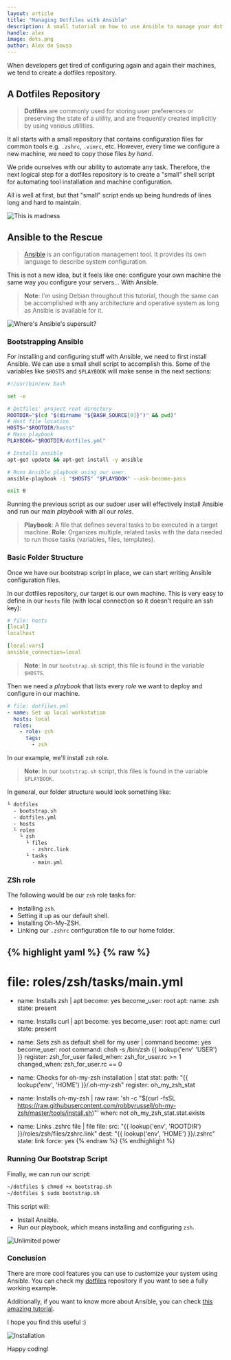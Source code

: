 ```yaml
---
layout: article
title: "Managing Dotfiles with Ansible"
description: A small tutorial on how to use Ansible to manage your dotfiles.
handle: alex
image: dots.png
author: Alex de Sousa
---
```


When developers get tired of configuring again and again their machines, we tend to create a dotfiles repository.

## A Dotfiles Repository

> **Dotfiles** are commonly used for storing user preferences or preserving the state of a utility, and are frequently created implicitly by using various utilities.

It all starts with a small repository that contains configuration files for common tools e.g. `.zshrc`, `.vimrc`, etc. However, every time we configure a new machine, we need to copy those files _by hand_.

We pride ourselves with our ability to automate any task. Therefore, the next logical step for a dotfiles repository is to create a "small" shell script for automating tool installation and machine configuration.

All is well at first, but that "small" script ends up being hundreds of lines long and hard to maintain.

![This is madness](https://media.giphy.com/media/S0KRynVEROiOs/giphy.gif)

## Ansible to the Rescue

> [Ansible](https://www.ansible.com/) is an configuration management tool. It provides its own language to describe system configuration.

This is not a new idea, but it feels like one: configure your own machine the same way you configure your servers... With Ansible.

> **Note**: I'm using Debian throughout this tutorial, though the same can be accomplished with any architecture and operative system as long as Ansible is available for it.

![Where's Ansible's supersuit?](https://media.giphy.com/media/F1YaFvtJ7VlwA/giphy.gif)

### Bootstrapping Ansible

For installing and configuring stuff with Ansible, we need to first install Ansible. We can use a small shell script to accomplish this. Some of the variables like `$HOSTS` and `$PLAYBOOK` will make sense in the next sections:

```bash
#!/usr/bin/env bash

set -e

# Dotfiles' project root directory
ROOTDIR="$(cd "$(dirname "${BASH_SOURCE[0]}")" && pwd)"
# Host file location
HOSTS="$ROOTDIR/hosts"
# Main playbook
PLAYBOOK="$ROOTDIR/dotfiles.yml"

# Installs ansible
apt-get update && apt-get install -y ansible

# Runs Ansible playbook using our user.
ansible-playbook -i "$HOSTS" "$PLAYBOOK" --ask-become-pass

exit 0
```

Running the previous script as our sudoer user will effectively install Ansible and run our main _playbook_ with all our _roles_.

> **Playbook**: A file that defines several tasks to be executed in a target machine.
> **Role**: Organizes multiple, related tasks with the data needed to run those tasks (variables, files, templates).

### Basic Folder Structure

Once we have our bootstrap script in place, we can start writing Ansible configuration files.

In our dotfiles repository, our target is our own machine. This is very easy to define in our `hosts` file (with local connection so it doesn't require an ssh key):

```yaml
# file: hosts
[local]
localhost

[local:vars]
ansible_connection=local
```

> **Note**: In our `bootstrap.sh` script, this file is found in the variable `$HOSTS`.

Then we need a _playbook_ that lists every _role_ we want to deploy and configure in our machine.

```yaml
# file: dotfiles.yml
- name: Set up local workstation
  hosts: local
  roles:
    - role: zsh
      tags:
        - zsh
```

In our example, we'll install `zsh` role.

> **Note**: In our `bootstrap.sh` script, this files is found in the variable `$PLAYBOOK`.

In general, our folder structure would look something like:

```bash
└ dotfiles
  - bootstrap.sh
  - dotfiles.yml
  - hosts
  └ roles
    └ zsh
      └ files
        - zshrc.link
      └ tasks
        - main.yml
```

### ZSh role

The following would be our `zsh` role tasks for:

- Installing `zsh`.
- Setting it up as our default shell.
- Installing Oh-My-ZSH.
- Linking our `.zshrc` configuration file to our home folder.

{% highlight yaml %}
{% raw %}
---
# file: roles/zsh/tasks/main.yml

- name: Installs zsh | apt
  become: yes
  become_user: root
  apt:
    name: zsh
    state: present

- name: Installs curl | apt
  become: yes
  become_user: root
  apt:
    name: curl
    state: present

- name: Sets zsh as default shell for my user | command
  become: yes
  become_user: root
  command: chsh -s /bin/zsh {{ lookup('env' 'USER') }}
  register: zsh_for_user
  failed_when: zsh_for_user.rc >= 1
  changed_when: zsh_for_user.rc == 0

- name: Checks for oh-my-zsh installation | stat
  stat:
    path: "{{ lookup('env', 'HOME') }}/.oh-my-zsh"
  register: oh_my_zsh_stat

- name: Installs oh-my-zsh | raw
  raw: 'sh -c "$(curl -fsSL https://raw.githubusercontent.com/robbyrussell/oh-my-zsh/master/tools/install.sh)"'
  when: not oh_my_zsh_stat.stat.exists

- name: Links .zshrc file | file
  file:
    src: "{{ lookup('env', 'ROOTDIR') }}/roles/zsh/files/zshrc.link"
    dest: "{{ lookup('env', 'HOME') }}/.zshrc"
    state: link
    force: yes
{% endraw %}
{% endhighlight %}

### Running Our Bootstrap Script

Finally, we can run our script:

```bash
~/dotfiles $ chmod +x bootstrap.sh
~/dotfiles $ sudo bootstrap.sh
```

This script will:

- Install Ansible.
- Run our playbook, which means installing and configuring `zsh`.

![Unlimited power](https://media.giphy.com/media/3o84sq21TxDH6PyYms/giphy.gif)

### Conclusion

There are more cool features you can use to customize your system using Ansible. You can check my [dotfiles](https://github.com/alexdesousa/dotfiles) repository if you want to see a fully working example.

Additionally, if you want to know more about Ansible, you can check [this amazing tutorial](https://serversforhackers.com/c/an-ansible2-tutorial).

I hope you find this useful :)

![Installation](https://media.giphy.com/media/kdiLau77NE9Z8vxGSO/giphy.gif)

Happy coding!
